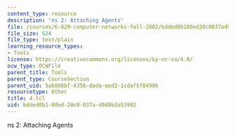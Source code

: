 ```yaml
---
content_type: resource
description: 'ns 2: Attaching Agents'
file: /courses/6-829-computer-networks-fall-2002/bdded0b100ed20c0037ad9d9b3a53982_4.tcl
file_size: 524
file_type: text/plain
learning_resource_types:
- Tools
license: https://creativecommons.org/licenses/by-nc-sa/4.0/
ocw_type: OCWFile
parent_title: Tools
parent_type: CourseSection
parent_uid: 5ab800bf-4356-dada-eed2-1cdaf5f84996
resourcetype: Other
title: 4.tcl
uid: bdded0b1-00ed-20c0-037a-d9d9b3a53982
---
```

ns 2: Attaching Agents